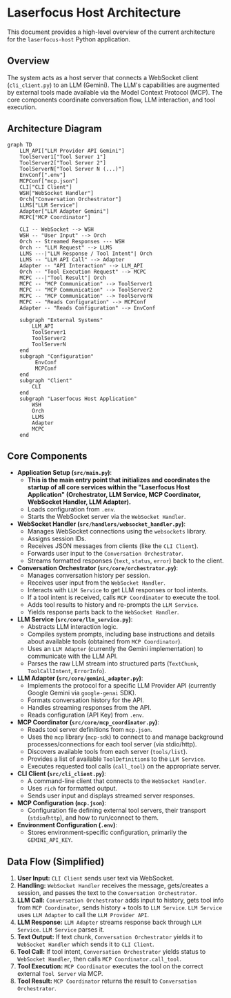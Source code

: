 # Laserfocus Host Architecture

This document provides a high-level overview of the current architecture for the `laserfocus-host` Python application.

## Overview

The system acts as a host server that connects a WebSocket client (`cli_client.py`) to an LLM (Gemini). The LLM's capabilities are augmented by external tools made available via the Model Context Protocol (MCP). The core components coordinate conversation flow, LLM interaction, and tool execution.

## Architecture Diagram

```mermaid
graph TD
    LLM_API["LLM Provider API Gemini"]
    ToolServer1["Tool Server 1"]
    ToolServer2["Tool Server 2"]
    ToolServerN["Tool Server N (...)"]
    EnvConf[".env"]
    MCPConf["mcp.json"]
    CLI["CLI Client"]
    WSH["WebSocket Handler"]
    Orch["Conversation Orchestrator"]
    LLMS["LLM Service"]
    Adapter["LLM Adapter Gemini"]
    MCPC["MCP Coordinator"]

    CLI -- WebSocket --> WSH
    WSH -- "User Input" --> Orch
    Orch -- Streamed Responses --- WSH
    Orch -- "LLM Request" --> LLMS
    LLMS ---|"LLM Response / Tool Intent"| Orch
    LLMS -- "LLM API Call" --> Adapter
    Adapter -- "API Interaction" --> LLM_API
    Orch -- "Tool Execution Request" --> MCPC
    MCPC ---|"Tool Result"| Orch
    MCPC -- "MCP Communication" --> ToolServer1
    MCPC -- "MCP Communication" --> ToolServer2
    MCPC -- "MCP Communication" --> ToolServerN
    MCPC -- "Reads Configuration" --> MCPConf
    Adapter -- "Reads Configuration" --> EnvConf

    subgraph "External Systems"
        LLM_API
        ToolServer1
        ToolServer2
        ToolServerN
    end
    subgraph "Configuration"
         EnvConf
         MCPConf
    end
    subgraph "Client"
        CLI
    end
    subgraph "Laserfocus Host Application"
        WSH
        Orch
        LLMS
        Adapter
        MCPC
    end
```

## Core Components

- **Application Setup (`src/main.py`)**:
  - **This is the main entry point that initializes and coordinates the startup of all core services within the "Laserfocus Host Application" (Orchestrator, LLM Service, MCP Coordinator, WebSocket Handler, LLM Adapter).**
  - Loads configuration from `.env`.
  - Starts the WebSocket server via the `WebSocket Handler`.
- **WebSocket Handler (`src/handlers/websocket_handler.py`)**:
  - Manages WebSocket connections using the `websockets` library.
  - Assigns session IDs.
  - Receives JSON messages from clients (like the `CLI Client`).
  - Forwards user input to the `Conversation Orchestrator`.
  - Streams formatted responses (`text`, `status`, `error`) back to the client.
- **Conversation Orchestrator (`src/core/orchestrator.py`)**:
  - Manages conversation history per session.
  - Receives user input from the `WebSocket Handler`.
  - Interacts with `LLM Service` to get LLM responses or tool intents.
  - If a tool intent is received, calls `MCP Coordinator` to execute the tool.
  - Adds tool results to history and re-prompts the `LLM Service`.
  - Yields response parts back to the `WebSocket Handler`.
- **LLM Service (`src/core/llm_service.py`)**:
  - Abstracts LLM interaction logic.
  - Compiles system prompts, including base instructions and details about available tools (obtained from `MCP Coordinator`).
  - Uses an `LLM Adapter` (currently the Gemini implementation) to communicate with the LLM API.
  - Parses the raw LLM stream into structured parts (`TextChunk`, `ToolCallIntent`, `ErrorInfo`).
- **LLM Adapter (`src/core/gemini_adapter.py`)**:
  - Implements the protocol for a specific LLM Provider API (currently Google Gemini via `google-genai` SDK).
  - Formats conversation history for the API.
  - Handles streaming responses from the API.
  - Reads configuration (API Key) from `.env`.
- **MCP Coordinator (`src/core/mcp_coordinator.py`)**:
  - Reads tool server definitions from `mcp.json`.
  - Uses the `mcp` library (`mcp-sdk`) to connect to and manage background processes/connections for each tool server (via stdio/http).
  - Discovers available tools from each server (`tools/list`).
  - Provides a list of available `ToolDefinition`s to the `LLM Service`.
  - Executes requested tool calls (`call_tool`) on the appropriate server.
- **CLI Client (`src/cli_client.py`)**:
  - A command-line client that connects to the `WebSocket Handler`.
  - Uses `rich` for formatted output.
  - Sends user input and displays streamed server responses.
- **MCP Configuration (`mcp.json`)**:
  - Configuration file defining external tool servers, their transport (`stdio`/`http`), and how to run/connect to them.
- **Environment Configuration (`.env`)**:
  - Stores environment-specific configuration, primarily the `GEMINI_API_KEY`.

## Data Flow (Simplified)

1.  **User Input:** `CLI Client` sends user text via WebSocket.
2.  **Handling:** `WebSocket Handler` receives the message, gets/creates a session, and passes the text to the `Conversation Orchestrator`.
3.  **LLM Call:** `Conversation Orchestrator` adds input to history, gets tool info from `MCP Coordinator`, sends history + tools to `LLM Service`. `LLM Service` uses `LLM Adapter` to call the `LLM Provider API`.
4.  **LLM Response:** `LLM Adapter` streams response back through `LLM Service`. `LLM Service` parses it.
5.  **Text Output:** If text chunk, `Conversation Orchestrator` yields it to `WebSocket Handler` which sends it to `CLI Client`.
6.  **Tool Call:** If tool intent, `Conversation Orchestrator` yields status to `WebSocket Handler`, then calls `MCP Coordinator.call_tool`.
7.  **Tool Execution:** `MCP Coordinator` executes the tool on the correct external `Tool Server` via MCP.
8.  **Tool Result:** `MCP Coordinator` returns the result to `Conversation Orchestrator`.
